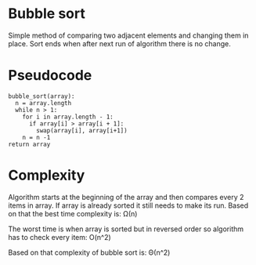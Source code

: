Bubble sort
===========

Simple method of comparing two adjacent elements and changing them in place. Sort ends when after next run of algorithm there is no change.

# Pseudocode

```
bubble_sort(array):
  n = array.length
  while n > 1:
    for i in array.length - 1:
      if array[i] > array[i + 1]:
        swap(array[i], array[i+1])
    n = n -1
return array
```

# Complexity

Algorithm starts at the beginning of the array and then compares every 2 items in array. If array is already sorted it still needs to make its run. Based on that the best time complexity is: Ω(n)

The worst time is when array is sorted but in reversed order so algorithm has to check every item: O(n^2)

Based on that complexity of bubble sort is: Θ(n^2)
